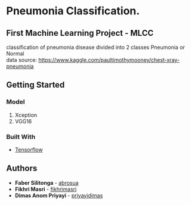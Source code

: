 # Pneumonia Classification.

## First Machine Learning Project - MLCC
classification of pneumonia disease divided into 2 classes Pneumonia or Normal <br />
data source: https://www.kaggle.com/paultimothymooney/chest-xray-pneumonia

## Getting Started

### Model

1. Xception
2. VGG16

### Built With

* [Tensorflow](https://www.tensorflow.org/)

## Authors

* **Faber Silitonga** - [abrosua](https://github.com/abrosua)
* **Fikhri Masri** - [fikhrimasri](https://github.com/fikhrimasri)
* **Dimas Anom Priyayi** - [priyayidimas](https://github.com/priyayidimas)

